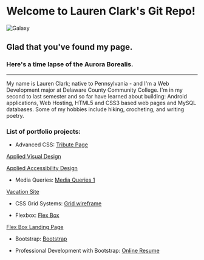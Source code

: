 # Welcome to Lauren Clark's Git Repo!
 
![Galaxy](https://media.giphy.com/media/35NGT2lm6mfHlNAkMu/giphy.gif)


## Glad that you've found my page. 
### Here's a time lapse of the Aurora Borealis. 

---  

My name is Lauren Clark; native to Pennsylvania - and I'm a Web Development major at Delaware County Community College. I'm in my second to last semester and so far have learned about building: Android applications, Web Hosting, HTML5 and CSS3 based web pages and MySQL databases. Some of my hobbies include hiking, crocheting, and writing poetry.


### List of portfolio projects:

* Advanced CSS: 
[Tribute Page](https://lauren-clark.github.io/Robert-Plant-Tribute/) 

[Applied Visual Design](https://lauren-clark.github.io/Applied-Visual-Design/)

[Applied Accessibility Design](https://lauren-clark.github.io/Accessibility-Assignment/)

* Media Queries:
[Media Queries 1](https://lauren-clark.github.io/Media-Query/)  

[Vacation Site](https://lauren-clark.github.io/Vacation-Website/)

* CSS Grid Systems:
[Grid wireframe](https://lauren-clark.github.io/PortfolioPageWireframe/)


* Flexbox:
[Flex Box](https://lauren-clark.github.io/FlexBox/)  


[Flex Box Landing Page](https://lauren-clark.github.io/FlexBoxLandingPage/)

* Bootstrap:
[Bootstrap](https://lauren-clark.github.io/Bootstrap/)

* Professional Development with Bootstrap:
[Online Resume](https://lauren-clark.github.io/OnlineResume/)

